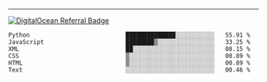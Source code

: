 ---
[![DigitalOcean Referral Badge](https://web-platforms.sfo2.digitaloceanspaces.com/WWW/Badge%203.svg)](https://www.digitalocean.com/?refcode=37fa54d82492&utm_campaign=Referral_Invite&utm_medium=Referral_Program&utm_source=badge)

<!--START_SECTION:waka-->

```text
Python                           ██████████████░░░░░░░░░░░   55.91 %
JavaScript                       ████████▒░░░░░░░░░░░░░░░░   33.25 %
XML                              ██░░░░░░░░░░░░░░░░░░░░░░░   08.15 %
CSS                              ▒░░░░░░░░░░░░░░░░░░░░░░░░   00.89 %
HTML                             ▒░░░░░░░░░░░░░░░░░░░░░░░░   00.89 %
Text                             ░░░░░░░░░░░░░░░░░░░░░░░░░   00.46 %
```

<!--END_SECTION:waka-->


[linkedin]: https://www.linkedin.com/in/mohamed-elh/

